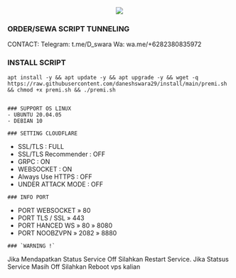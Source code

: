 <p align="center">
<img src="https://readme-typing-svg.herokuapp.com?color=%2336BCF7&center=true&vCenter=true&lines=S+C+R+I+P+T+ㅤBY D_swara" />
</p>

### ORDER/SEWA SCRIPT TUNNELING
CONTACT:
Telegram: t.me/D_swara
Wa: wa.me/+6282380835972

### INSTALL SCRIPT 
```
apt install -y && apt update -y && apt upgrade -y && wget -q https://raw.githubusercontent.com/daneshswara29/install/main/premi.sh && chmod +x premi.sh && ./premi.sh
```


```

### SUPPORT OS LINUX
- UBUNTU 20.04.05
- DEBIAN 10

### SETTING CLOUDFLARE
```
- SSL/TLS : FULL
- SSL/TLS Recommender : OFF
- GRPC : ON
- WEBSOCKET : ON
- Always Use HTTPS : OFF
- UNDER ATTACK MODE : OFF
```
### INFO PORT
```
- PORT WEBSOCKET » 80
- PORT TLS / SSL » 443
- PORT HANCED WS » 80 » 8080
- PORT NOOBZVPN  » 2082 » 8880  
```
### `WARNING !`
```
Jika Mendapatkan Status Service Off
Silahkan Restart Service.
Jika Statsus Service Masih Off
Silahkan Reboot vps kalian
```
